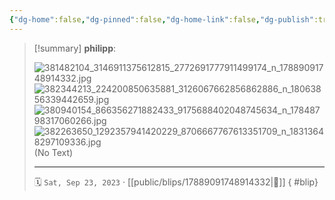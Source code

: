 ```yaml
---
{"dg-home":false,"dg-pinned":false,"dg-home-link":false,"dg-publish":true,"type":"blip","disabled rules":["yaml-title","yaml-title-alias","file-name-heading"],"title":"philipp on instagram @ 2023-09-23","created-date":"2023-09-23T14:00:00","updated-date":"2025-05-02T17:43:08","dg-path":"blips/17889091748914332.md","permalink":"/blips/17889091748914332/","dgPassFrontmatter":true,"created":"2023-09-23T14:00:00","updated":"2025-05-02T17:43:08"}
---
```


> [!summary] **philipp**:
>
> ![381482104_3146911375612815_2772691777911499174_n_17889091748914332.jpg](/img/user/attachments/381482104_3146911375612815_2772691777911499174_n_17889091748914332.jpg)
> ![382344213_224200850635881_3126067662856862886_n_18063856339442659.jpg](/img/user/attachments/382344213_224200850635881_3126067662856862886_n_18063856339442659.jpg)
> ![380940154_866356271882433_9175688402048745634_n_17848798317060266.jpg](/img/user/attachments/380940154_866356271882433_9175688402048745634_n_17848798317060266.jpg)
> ![382263650_1292357941420229_8706667767613351709_n_18313648297109336.jpg](/img/user/attachments/382263650_1292357941420229_8706667767613351709_n_18313648297109336.jpg)
> (No Text)
> - - -
>
> 🗓️ `Sat, Sep 23, 2023` · [[public/blips/17889091748914332\|🔗]]
{ #blip}

